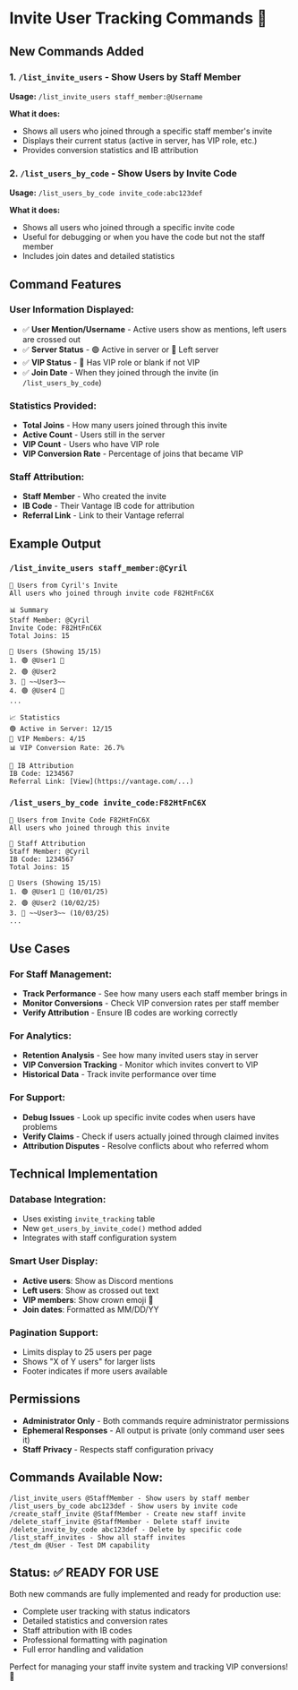 # Invite User Tracking Commands 👥

## New Commands Added

### 1. `/list_invite_users` - Show Users by Staff Member
**Usage:** `/list_invite_users staff_member:@Username`

**What it does:**
- Shows all users who joined through a specific staff member's invite
- Displays their current status (active in server, has VIP role, etc.)
- Provides conversion statistics and IB attribution

### 2. `/list_users_by_code` - Show Users by Invite Code  
**Usage:** `/list_users_by_code invite_code:abc123def`

**What it does:**
- Shows all users who joined through a specific invite code
- Useful for debugging or when you have the code but not the staff member
- Includes join dates and detailed statistics

## Command Features

### User Information Displayed:
- ✅ **User Mention/Username** - Active users show as mentions, left users are crossed out
- ✅ **Server Status** - 🟢 Active in server or 🔴 Left server
- ✅ **VIP Status** - 👑 Has VIP role or blank if not VIP
- ✅ **Join Date** - When they joined through the invite (in `/list_users_by_code`)

### Statistics Provided:
- **Total Joins** - How many users joined through this invite
- **Active Count** - Users still in the server
- **VIP Count** - Users who have VIP role
- **VIP Conversion Rate** - Percentage of joins that became VIP

### Staff Attribution:
- **Staff Member** - Who created the invite
- **IB Code** - Their Vantage IB code for attribution  
- **Referral Link** - Link to their Vantage referral

## Example Output

### `/list_invite_users staff_member:@Cyril`
```
👥 Users from Cyril's Invite
All users who joined through invite code F82HtFnC6X

📊 Summary
Staff Member: @Cyril
Invite Code: F82HtFnC6X
Total Joins: 15

👥 Users (Showing 15/15)
1. 🟢 @User1 👑
2. 🟢 @User2
3. 🔴 ~~User3~~
4. 🟢 @User4 👑
...

📈 Statistics
🟢 Active in Server: 12/15
👑 VIP Members: 4/15
📊 VIP Conversion Rate: 26.7%

💼 IB Attribution  
IB Code: 1234567
Referral Link: [View](https://vantage.com/...)
```

### `/list_users_by_code invite_code:F82HtFnC6X`
```
👥 Users from Invite Code F82HtFnC6X
All users who joined through this invite

👤 Staff Attribution
Staff Member: @Cyril
IB Code: 1234567
Total Joins: 15

👥 Users (Showing 15/15)
1. 🟢 @User1 👑 (10/01/25)
2. 🟢 @User2 (10/02/25)
3. 🔴 ~~User3~~ (10/03/25)
...
```

## Use Cases

### For Staff Management:
- **Track Performance** - See how many users each staff member brings in
- **Monitor Conversions** - Check VIP conversion rates per staff member
- **Verify Attribution** - Ensure IB codes are working correctly

### For Analytics:
- **Retention Analysis** - See how many invited users stay in server
- **VIP Conversion Tracking** - Monitor which invites convert to VIP
- **Historical Data** - Track invite performance over time

### For Support:
- **Debug Issues** - Look up specific invite codes when users have problems
- **Verify Claims** - Check if users actually joined through claimed invites
- **Attribution Disputes** - Resolve conflicts about who referred whom

## Technical Implementation

### Database Integration:
- Uses existing `invite_tracking` table
- New `get_users_by_invite_code()` method added
- Integrates with staff configuration system

### Smart User Display:
- **Active users**: Show as Discord mentions
- **Left users**: Show as crossed out text
- **VIP members**: Show crown emoji 👑
- **Join dates**: Formatted as MM/DD/YY

### Pagination Support:
- Limits display to 25 users per page
- Shows "X of Y users" for larger lists
- Footer indicates if more users available

## Permissions

- **Administrator Only** - Both commands require administrator permissions
- **Ephemeral Responses** - All output is private (only command user sees it)
- **Staff Privacy** - Respects staff configuration privacy

## Commands Available Now:

```
/list_invite_users @StaffMember - Show users by staff member
/list_users_by_code abc123def - Show users by invite code
/create_staff_invite @StaffMember - Create new staff invite
/delete_staff_invite @StaffMember - Delete staff invite  
/delete_invite_by_code abc123def - Delete by specific code
/list_staff_invites - Show all staff invites
/test_dm @User - Test DM capability
```

## Status: ✅ READY FOR USE

Both new commands are fully implemented and ready for production use:
- Complete user tracking with status indicators
- Detailed statistics and conversion rates  
- Staff attribution with IB codes
- Professional formatting with pagination
- Full error handling and validation

Perfect for managing your staff invite system and tracking VIP conversions! 🚀